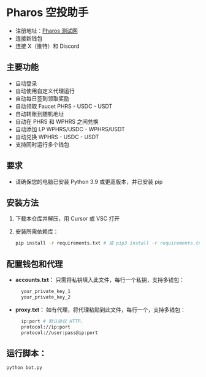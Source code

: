# Pharos 空投助手

- 注册地址：[Pharos 测试网](https://testnet.pharosnetwork.xyz/experience?inviteCode=i1oh5oYCBA2Ts4MY)
- 连接新钱包
- 连接 X（推特）和 Discord

## 主要功能

  - 自动登录
  - 自动使用自定义代理运行
  - 自动每日签到领取奖励
  - 自动领取 Faucet PHRS - USDC - USDT
  - 自动转账到随机地址
  - 自动在 PHRS 和 WPHRS 之间兑换
  - 自动添加 LP WPHRS/USDC - WPHRS/USDT
  - 自动兑换 WPHRS - USDC - USDT
  - 支持同时运行多个钱包

## 要求

- 请确保您的电脑已安装 Python 3.9 或更高版本，并已安装 pip

## 安装方法

1. 下载本仓库并解压，用 Cursor 或 VSC 打开

2. 安装所需依赖库：
   ```bash
   pip install -r requirements.txt # 或 pip3 install -r requirements.txt
   ```

## 配置钱包和代理

- **accounts.txt：** 只需将私钥填入此文件，每行一个私钥，支持多钱包：
  ```bash
    your_private_key_1
    your_private_key_2
  ```

- **proxy.txt：** 如有代理，将代理粘贴到此文件，每行一个，支持多钱包：
  ```bash
    ip:port # 默认协议 HTTP。
    protocol://ip:port
    protocol://user:pass@ip:port
  ```

## 运行脚本：

```bash
python bot.py
```
